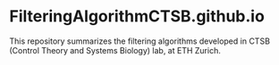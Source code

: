 # FilteringAlgorithmCTSB.github.io
This repository summarizes the filtering algorithms developed in CTSB (Control Theory and Systems Biology) lab, at ETH Zurich.
